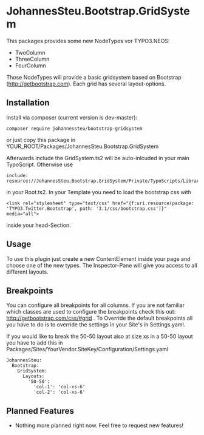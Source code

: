 JohannesSteu.Bootstrap.GridSystem
=================================

This packages provides some new NodeTypes vor TYPO3.NEOS:

* TwoColumn
* ThreeColumn
* FourColumn

Those NodeTypes will provide a basic gridsystem based on Bootstrap (http://getbootstrap.com). Each grid has several layout-options.

Installation
------------
Install via composer (current version is dev-master):
```
composer require johannessteu/bootstrap-gridsystem
```

or just copy this package in YOUR_ROOT/Packages/JohannesSteu.Bootstrap.GridSystem

Afterwards include the GridSystem.ts2 will be auto-inlcuded in your main TypoScript. Otherwise use
```
include: resource://JohannesSteu.Bootstrap.GridSystem/Private/TypoScripts/Library/GridSystem.ts2
```
in your Root.ts2.
In your Template you need to load the bootstrap css with
```
<link rel="stylesheet" type="text/css" href="{f:uri.resource(package: 'TYPO3.Twitter.Bootstrap', path: '3.1/css/bootstrap.css')}" media="all">
```
inside your head-Section.

Usage
-----
To use this plugin just create a new ContentElement inside your page and choose one of the new types. The Inspector-Pane will give you access to all different layouts.


Breakpoints
-----------
You can configure all breakpoints for all columns. If you are not familiar which classes are used to configure the breakpoints check this out: http://getbootstrap.com/css/#grid .
To Override the default breakpoints all you have to do is to override the settings in your Site's in Settings.yaml.

If you would like to break the 50-50 layout also at size xs in a 50-50 layout you have to add this in Packages/Sites/YourVendor.SiteKey/Configuration/Settings.yaml
```
JohannesSteu:
  Bootstrap:
    GridSystem:
      Layouts:
        '50-50':
          'col-1': 'col-xs-6'
          'col-2': 'col-xs-6'
```

Planned Features
----------------
* Nothing more planned right now. Feel free to request new features!